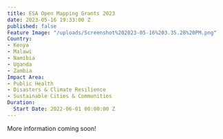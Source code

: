 ```yaml
---
title: ESA Open Mapping Grants 2023
date: 2023-05-16 19:33:00 Z
published: false
Feature Image: "/uploads/Screenshot%202023-05-16%203.35.28%20PM.png"
Country:
- Kenya
- Malawi
- Namibia
- Uganda
- Zambia
Impact Area:
- Public Health
- Disasters & Climate Resilience
- Sustainable Cities & Communities
Duration:
  Start Date: 2022-06-01 00:00:00 Z
---
```


More information coming soon!
